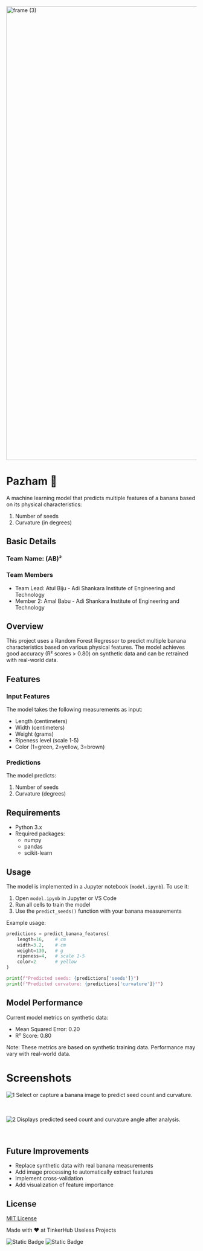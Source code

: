 <img width="3188" height="1202" alt="frame (3)" src="https://github.com/user-attachments/assets/517ad8e9-ad22-457d-9538-a9e62d137cd7" />

# Pazham     🍌
A machine learning model that predicts multiple features of a banana based on its physical characteristics:
1. Number of seeds
2. Curvature (in degrees)


## Basic Details
### Team Name: (AB)²


### Team Members
- Team Lead: Atul Biju - Adi Shankara Institute of Engineering and Technology
- Member 2: Amal Babu - Adi Shankara Institute of Engineering and Technology


## Overview

This project uses a Random Forest Regressor to predict multiple banana characteristics based on various physical features. The model achieves good accuracy (R² scores > 0.80) on synthetic data and can be retrained with real-world data.


## Features

### Input Features
The model takes the following measurements as input:
- Length (centimeters)
- Width (centimeters)
- Weight (grams)
- Ripeness level (scale 1-5)
- Color (1=green, 2=yellow, 3=brown)

### Predictions
The model predicts:
1. Number of seeds
2. Curvature (degrees)

## Requirements

- Python 3.x
- Required packages:
  - numpy
  - pandas
  - scikit-learn

## Usage

The model is implemented in a Jupyter notebook (`model.ipynb`). To use it:

1. Open `model.ipynb` in Jupyter or VS Code
2. Run all cells to train the model
3. Use the `predict_seeds()` function with your banana measurements

Example usage:
```python
predictions = predict_banana_features(
    length=16,    # cm
    width=3.2,    # cm
    weight=130,   # g
    ripeness=4,   # scale 1-5
    color=2       # yellow
)

print(f"Predicted seeds: {predictions['seeds']}")
print(f"Predicted curvature: {predictions['curvature']}°")
```

## Model Performance

Current model metrics on synthetic data:
- Mean Squared Error: 0.20
- R² Score: 0.80

Note: These metrics are based on synthetic training data. Performance may vary with real-world data.

# Screenshots
![1](https://github.com/user-attachments/assets/3fe1baf1-7142-44cd-9164-443e93fe948a)
Select or capture a banana image to predict seed count and curvature.  <br><br><br>


![2](https://github.com/user-attachments/assets/489dd5e4-a178-4045-bcee-4403d28a2f5d)
Displays predicted seed count and curvature angle after analysis.   <br><br><br>



## Future Improvements

- Replace synthetic data with real banana measurements
- Add image processing to automatically extract features
- Implement cross-validation
- Add visualization of feature importance

## License

[MIT License](LICENSE)

Made with ❤️ at TinkerHub Useless Projects 

![Static Badge](https://img.shields.io/badge/TinkerHub-24?color=%23000000&link=https%3A%2F%2Fwww.tinkerhub.org%2F)
![Static Badge](https://img.shields.io/badge/UselessProjects--25-25?link=https%3A%2F%2Fwww.tinkerhub.org%2Fevents%2FQ2Q1TQKX6Q%2FUseless%2520Projects)
